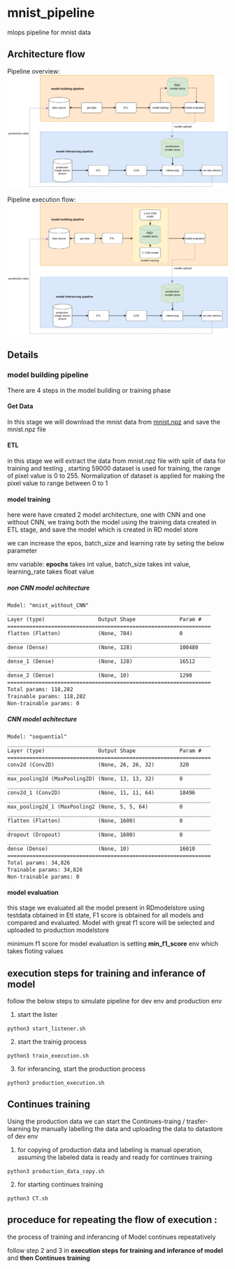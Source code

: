# mnist_pipeline
mlops pipeline for mnist data

Architecture flow
-----------
Pipeline overview: 
![alt text](https://raw.githubusercontent.com/poornachandratejasvi/mnist_pipeline/main/picture/mnist-overall.png "pipeline overviw")

Pipeline execution flow: 
![alt text](https://raw.githubusercontent.com/poornachandratejasvi/mnist_pipeline/main/picture/mnist-detailed.png "execution flow")


Details
-----------
### model building pipeline

There are 4 steps in the model building or training phase

#### Get Data
In this stage we will download the mnist data from [mnist.npz](https://storage.googleapis.com/tensorflow/tf-keras-datasets/mnist.npz) and save the mnist.npz file

#### ETL

in this stage we will extract the data from mnist.npz file with split of data for training and testing , starting 59000 dataset is used for training, the range of pixel value is 0 to 255. Normalization of dataset is applied for making the pixel value to range between 0 to 1

#### model training

here were have created 2 model architecture, one with CNN and one without CNN, we traing both the model using the training data created in ETL stage, and save the model which is created in RD model store

we can increase the epos, batch_size and learning rate by seting the below parameter

env variable: **epochs** takes int value, batch_size takes int value, learning_rate takes float value

##### non CNN model achitecture

```
Model: "mnist_without_CNN"
_________________________________________________________________
Layer (type)                 Output Shape              Param #   
=================================================================
flatten (Flatten)            (None, 784)               0         
_________________________________________________________________
dense (Dense)                (None, 128)               100480    
_________________________________________________________________
dense_1 (Dense)              (None, 128)               16512     
_________________________________________________________________
dense_2 (Dense)              (None, 10)                1290      
=================================================================
Total params: 118,282
Trainable params: 118,282
Non-trainable params: 0
```

##### CNN model achitecture

```
Model: "sequential"
_________________________________________________________________
Layer (type)                 Output Shape              Param #   
=================================================================
conv2d (Conv2D)              (None, 26, 26, 32)        320       
_________________________________________________________________
max_pooling2d (MaxPooling2D) (None, 13, 13, 32)        0         
_________________________________________________________________
conv2d_1 (Conv2D)            (None, 11, 11, 64)        18496     
_________________________________________________________________
max_pooling2d_1 (MaxPooling2 (None, 5, 5, 64)          0         
_________________________________________________________________
flatten (Flatten)            (None, 1600)              0         
_________________________________________________________________
dropout (Dropout)            (None, 1600)              0         
_________________________________________________________________
dense (Dense)                (None, 10)                16010     
=================================================================
Total params: 34,826
Trainable params: 34,826
Non-trainable params: 0

```
#### model evaluation

this stage we evaluated all the model present in RDmodelstore using testdata obtained in Etl state, F1 score is obtained for all models and compared and evaluated. Model with great f1 score will be selected and uploaded to production modelstore

minimum f1 score for model evaluation is setting **min_f1_score** env which takes floting values





execution steps for training and inferance of model
-----------

follow the below steps to simulate pipeline for dev env and production env
1. start the lister
  
  ```python3 start_listener.sh```
  
2. start the trainig process
  
  ```python3 train_execution.sh```
  
3. for inferancing, start the production process
  
  ```python3 production_execution.sh```


  

Continues training
-----------
Using the production data we can start the Continues-traing / trasfer-learning by manually labelling the data and uploading the data to datastore of dev env

1. for copying of production data and labeling is manual operation, assuming the labeled data is ready and ready for continues training

  ```python3 production_data_copy.sh``` 

2. for starting continues training

  ```python3 CT.sh```


proceduce for repeating the flow of execution : 
-----------
the process of training and inferancing of Model continues repeatatively 

follow step 2 and 3 in **execution steps for training and inferance of model** and **then Continues training**


  

